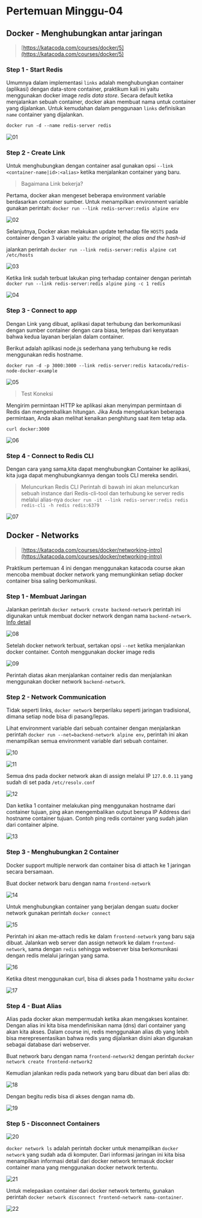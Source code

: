 # Pertemuan Minggu-04

## Docker - Menghubungkan antar jaringan

>[https://katacoda.com/courses/docker/5](https://katacoda.com/courses/docker/5)

### Step 1 - Start Redis

Umumnya dalam implementasi `links` adalah menghubungkan container (aplikasi) dengan data-store container, praktikum kali ini yaitu menggunakan docker image _redis data store_. Secara default ketika menjalankan sebuah container, docker akan membuat nama untuk container yang dijalankan. Untuk kemudahan dalam penggunaan `links` definisikan `name` container yang dijalankan.

```markdown
docker run -d --name redis-server redis
```
![01](images/1.jpg)
### Step 2 - Create Link

Untuk menghubungkan dengan container asal gunakan opsi `--link <container-name|id>:<alias>` ketika menjalankan container yang baru.

> Bagaimana Link bekerja?

Pertama, docker akan mengeset beberapa environment variable berdasarkan container sumber. Untuk menampilkan environment variable gunakan perintah: `docker run --link redis-server:redis alpine env`

![02](images/2.jpg)

Selanjutnya, Docker akan melakukan update terhadap file `HOSTS` pada container dengan 3 variable yaitu: _the original, the alias and the hash-id_

jalankan perintah `docker run --link redis-server:redis alpine cat /etc/hosts`

![03](images/3.jpg)

Ketika link sudah terbuat lakukan ping terhadap container dengan perintah `docker run --link redis-server:redis alpine ping -c 1 redis`

![04](images/4.jpg)

### Step 3 - Connect to app

Dengan Link yang dibuat, aplikasi dapat terhubung dan berkomunikasi dengan sumber container dengan cara biasa, terlepas dari kenyataan bahwa kedua layanan berjalan dalam container.

Berikut adalah aplikasi node.js sederhana yang terhubung ke redis menggunakan redis hostname.

```docker run -d -p 3000:3000 --link redis-server:redis katacoda/redis-node-docker-example```

![05](images/5.jpg)

> Test Koneksi

Mengirim permintaan HTTP ke aplikasi akan menyimpan permintaan di Redis dan mengembalikan hitungan. Jika Anda mengeluarkan beberapa permintaan, Anda akan melihat kenaikan penghitung saat item tetap ada.

```curl docker:3000```

![06](images/6.jpg)

### Step 4 - Connect to Redis CLI

Dengan cara yang sama,kita dapat menghubungkan Container ke aplikasi, kita juga dapat menghubungkannya dengan tools CLI mereka sendiri.

>Meluncurkan Redis CLI
Perintah di bawah ini akan meluncurkan sebuah instance dari  Redis-cli-tool dan terhubung ke server redis melalui alias-nya
```docker run -it --link redis-server:redis redis redis-cli -h redis redis:6379```

![07](images/7.jpg)

## Docker - Networks

>[https://katacoda.com/courses/docker/networking-intro](https://katacoda.com/courses/docker/networking-intro)

Praktikum pertemuan 4 ini dengan menggunakan katacoda course akan mencoba membuat docker network yang memungkinkan setiap docker container bisa saling berkomunikasi.

### Step 1 -  Membuat Jaringan

Jalankan perintah `docker network create backend-network` perintah ini digunakan untuk membuat docker network dengan nama `backend-network`. [Info detail](https://docs.docker.com/network/)

![08](images/8.jpg)

Setelah docker network terbuat, sertakan opsi `--net` ketika menjalankan docker container. Contoh menggunakan docker image redis

![09](images/9.jpg)

Perintah diatas akan menjalankan container redis dan menjalankan menggunakan docker network `backend-network`.

### Step 2 - Network Communication

Tidak seperti links, `docker network` berperilaku seperti jaringan tradisional, dimana setiap node bisa di pasang/lepas.

Lihat environment variable dari sebuah container dengan menjalankan perintah `docker run --net=backend-network alpine env`, perintah ini akan menampilkan semua environment variable dari sebuah container.

![10](images/10.jpg)

![11](images/11.jpg)

Semua dns pada docker network akan di assign melalui IP `127.0.0.11` yang sudah di set pada `/etc/resolv.conf`

![12](images/12.jpg)

Dan ketika 1 container melakukan ping menggunakan hostname dari container tujuan, ping akan mengembalikan output berupa IP Address dari hostname container tujuan. Contoh ping redis container yang sudah jalan dari container alpine.

![13](images/13.jpg)

### Step 3 - Menghubungkan 2 Container

Docker support multiple nerwork dan container bisa di attach ke 1 jaringan secara bersamaan.

Buat docker network baru dengan nama `frontend-network`

![14](images/14.jpg)

Untuk menghubungkan container yang berjalan dengan suatu docker network gunakan perintah `docker connect`

![15](images/15.jpg)

Perintah ini akan me-attach redis ke dalam `frontend-network` yang baru saja dibuat. Jalankan web server dan assign network ke dalam `frontend-network`, sama dengan `redis` sehingga webserver bisa berkomunikasi dengan redis melalui jaringan yang sama.

![16](images/16.jpg)

Ketika ditest menggunakan curl, bisa di akses pada 1 hostname yaitu `docker`

![17](images/17.jpg)

### Step 4 - Buat Alias

Alias pada docker akan mempermudah ketika akan mengakses kontainer. Dengan alias ini kita bisa mendefinisikan nama (dns) dari container yang akan kita akses. Dalam course ini, redis menggunakan alias db yang lebih bisa merepresentasikan bahwa redis yang dijalankan disini akan digunakan sebagai database dari webserver.

Buat network baru dengan nama `frontend-network2` dengan perintah `docker network create frontend-network2`

Kemudian jalankan redis pada network yang baru dibuat dan beri alias db:

![18](images/18.jpg)

Dengan begitu redis bisa di akses dengan nama db.

![19](images/19.jpg)

### Step 5 - Disconnect Containers

![20](images/20.jpg)

`docker network ls` adalah perintah docker untuk menampilkan `docker network` yang sudah ada di komputer. Dari informasi jaringan ini kita bisa menampilkan informasi detail dari docker network termasuk docker container mana yang menggunakan docker network tertentu.

![21](images/21.jpg)

Untuk melepaskan container dari docker network tertentu, gunakan perintah `docker network disconnect frontend-network nama-container`.

![22](images/22.jpg)